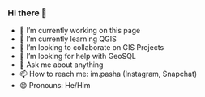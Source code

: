 ### Hi there 👋

<!--
**erenyeager-official/erenyeager-official** is a ✨ _special_ ✨ repository because its `README.md` (this file) appears on your GitHub profile.
![IMG_8098](https://github.com/erenyeager-official/erenyeager-official/assets/90092560/13f65e41-a1c7-46db-9d9a-8fc7ef77a004)

Here are some ideas to get you started:
-->
- 🔭 I’m currently working on this page
- 🌱 I’m currently learning QGIS
- 👯 I’m looking to collaborate on GIS Projects
- 🤔 I’m looking for help with GeoSQL
- 💬 Ask me about anything
- 📫 How to reach me: im.pasha (Instagram, Snapchat)
- 😄 Pronouns: He/Him
